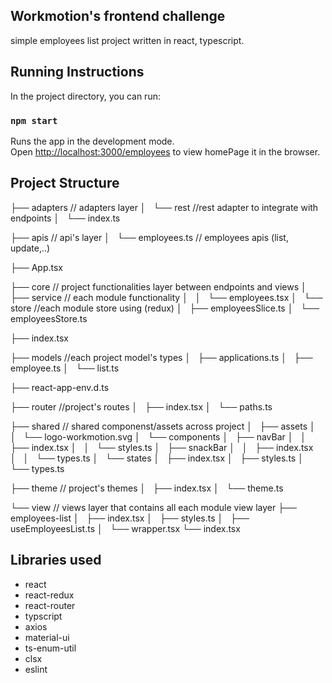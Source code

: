## Workmotion's frontend challenge

simple employees list project written in react, typescript.


## Running Instructions

In the project directory, you can run:

### `npm start`

Runs the app in the development mode.\
Open [http://localhost:3000/employees](http://localhost:3000/employees) to view homePage it in the browser.

## Project Structure

├── adapters  // adapters layer
│   └── rest  //rest adapter to integrate with endpoints
│       └── index.ts

├── apis  // api's layer
│   └── employees.ts // employees apis (list, update,..)

├── App.tsx

├── core // project functionalities layer between endpoints and views
│   ├── service // each module functionality
│   │   └── employees.tsx 
│   └── store //each module store using (redux)
│       ├── employeesSlice.ts
│       └── employeesStore.ts

├── index.tsx

├── models //each project model's types
│   ├── applications.ts
│   ├── employee.ts
│   └── list.ts

├── react-app-env.d.ts

├── router //project's routes
│   ├── index.tsx
│   └── paths.ts

├── shared // shared componenst/assets across project
│   ├── assets
│   │   └── logo-workmotion.svg
│   └── components
│       ├── navBar
│       │   ├── index.tsx
│       │   └── styles.ts
│       ├── snackBar
│       │   ├── index.tsx
│       │   └── types.ts
│       └── states
│           ├── index.tsx
│           ├── styles.ts
│           └── types.ts

├── theme // project's themes
│   ├── index.tsx
│   └── theme.ts

└── view // views layer that contains all each module view layer 
    ├── employees-list
    │   ├── index.tsx
    │   ├── styles.ts
    │   ├── useEmployeesList.ts
    │   └── wrapper.tsx
    └── index.tsx

## Libraries used

- react
- react-redux
- react-router
- typscript
- axios
- material-ui
- ts-enum-util
- clsx
- eslint


